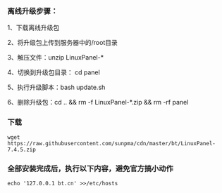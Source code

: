 ### 离线升级步骤：

1、下载离线升级包

2、将升级包上传到服务器中的/root目录

3、解压文件：unzip LinuxPanel-*

4、切换到升级包目录： cd panel

5、执行升级脚本：bash update.sh

6、删除升级包：cd .. && rm -f LinuxPanel-*.zip && rm -rf panel

### 下载
```
wget https://raw.githubusercontent.com/sunpma/cdn/master/bt/LinuxPanel-7.4.5.zip
```
### 全部安装完成后，执行以下内容，避免官方搞小动作
```
echo '127.0.0.1 bt.cn' >>/etc/hosts
```
